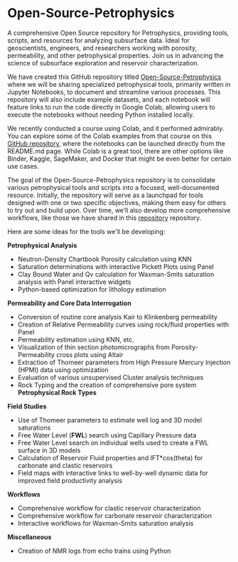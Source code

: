 # Open-Source-Petrophysics
A comprehensive Open Source repository for Petrophysics, providing tools, scripts, and resources for analyzing subsurface data. Ideal for geoscientists, engineers, and researchers working with porosity, permeability, and other petrophysical properties. Join us in advancing the science of subsurface exploration and reservoir characterization.

We have created this GitHub repository titled [Open-Source-Petrophysics](https://github.com/Philliec459/Open-Source-Petrophysics) where we will be sharing specialized petrophysical tools, primarily written in Jupyter Notebooks, to document and streamline various processes. This repository will also include example datasets, and each notebook will feature links to run the code directly in Google Colab, allowing users to execute the notebooks without needing Python installed locally. 

We recently conducted a course using Colab, and it performed admirably. You can explore some of the Colab examples from that course on this [GitHub repository](https://github.com/Philliec459/Launchpad-for-STS-Processing-of-STELLA-Spectrometer-Landsat-and-PACE-Ocean-Data), where the notebooks can be launched directly from the README.md page. While Colab is a great tool, there are other options like Binder, Kaggle, SageMaker, and Docker that might be even better for certain use cases.

The goal of the Open-Source-Petrophysics repository is to consolidate various petrophysical tools and scripts into a focused, well-documented resource. Initially, the repository will serve as a launchpad for tools designed with one or two specific objectives, making them easy for others to try out and build upon. Over time, we’ll also develop more comprehensive workflows, like those we have shared in this [repository](https://github.com/Philliec459/Jupyter-Notebooks_for-Characterization-of-a-New-Open-Source-Carbonate-Reservoir-Benchmarking-Case-St) repository.

Here are some ideas for the tools we'll be developing:

**Petrophysical Analysis**
- Neutron-Density Chartbook Porosity calculation using KNN
- Saturation determinations with interactive Pickett Plots using Panel
- Clay Bound Water and Qv calculation for Waxman-Smits saturation analysis with Panel interactive widgets
- Python-based optimization for lithology estimation

**Permeability and Core Data Interrogation**
- Conversion of routine core analysis Kair to Klinkenberg permeability
- Creation of Relative Permeability curves using rock/fluid properties with Panel
- Permeability estimation using KNN, etc.
- Visualization of thin section photomicrographs from Porosity-Permeability cross plots using Altair
- Extraction of Thomeer parameters from High Pressure Mercury Injection (HPMI) data using optimization
- Evaluation of various unsupervised Cluster analysis techniques
- Rock Typing and the creation of comprehensive pore system **Petrophysical Rock Types**

**Field Studies**
- Use of Thomeer parameters to estimate well log and 3D model saturations
- Free Water Level (**FWL**) search using Capillary Pressure data
- Free Water Level search on individual wells used to create a FWL surface in 3D models
- Calculation of Reservoir Fluid properties and IFT*cos(theta) for carbonate and clastic reservoirs
- Field maps with interactive links to well-by-well dynamic data for improved field productivity analysis

**Workflows**
- Comprehensive workflow for clastic reservoir characterization
- Comprehensive workflow for carbonate reservoir characterization
- Interactive workflows for Waxman-Smits saturation analysis

**Miscellaneous**
- Creation of NMR logs from echo trains using Python
